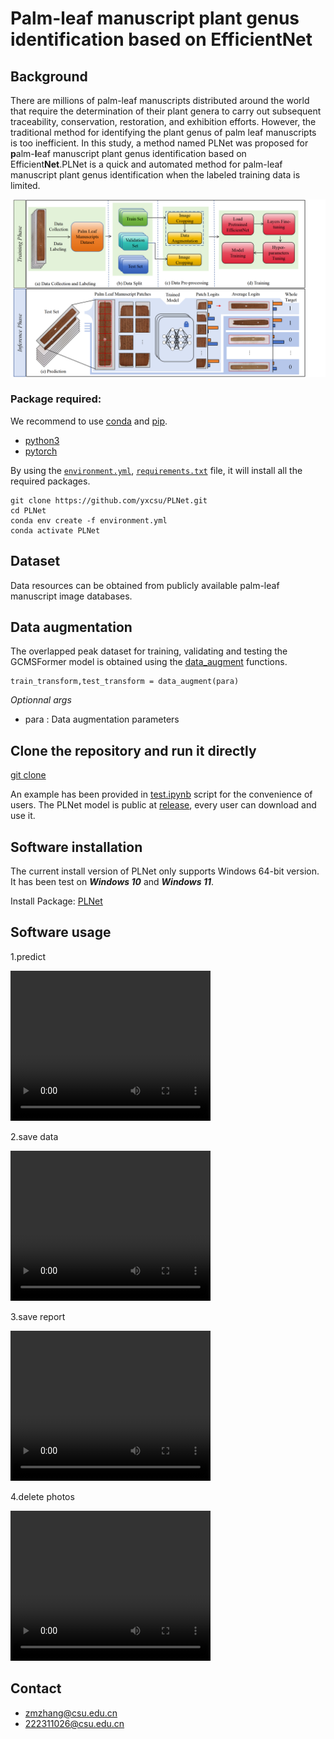# Palm-leaf manuscript plant genus identification based on EfficientNet
## Background
There are millions of palm-leaf manuscripts distributed around the world that require the determination of their plant genera to carry out subsequent traceability, conservation, restoration, and exhibition efforts. However, the traditional method for identifying the plant genus of palm leaf manuscripts is too inefficient. In this study, a method named PLNet was proposed for **p**alm-**l**eaf manuscript plant genus identification based on Efficient**Net**.PLNet is a quick and automated method for palm-leaf manuscript plant genus identification when the labeled training data is limited.

![overview](overflow.png)
### Package required:
We recommend to use [conda](https://conda.io/docs/user-guide/install/download.html) and [pip](https://pypi.org/project/pip/).
- [python3](https://www.python.org/)
- [pytorch](https://pytorch.org/) 

By using the [`environment.yml`](https://github.com/yxcsu/PLNet/blob/master/environment.yml), [`requirements.txt`](https://github.com/yxcsu/PLNet/blob/master/requirements.txt) file, it will install all the required packages.

    git clone https://github.com/yxcsu/PLNet.git
    cd PLNet
    conda env create -f environment.yml
    conda activate PLNet
    


## Dataset
Data resources can be obtained from publicly available palm-leaf manuscript image databases.

## Data augmentation

The overlapped peak dataset for training, validating and testing the GCMSFormer model is obtained using the [data_augment](https://github.com/yxcsu/PLNet/blob/master/Data_Augment/data_augment.py) functions.

    train_transform,test_transform = data_augment(para)

*Optionnal args*
- para : Data augmentation parameters 


## Clone the repository and run it directly
[git clone](https://github.com/yxcsu/PLNet)

An example has been provided in [test.ipynb](https://github.com/yxcsu/PLNet/blob/master/test.ipynb) 
script for the convenience of users. The PLNet model is public at [release](https://github.com/1393131688/PLNet/releases/download/v1.0.0/model.zip), every user can download and use it. 

## Software installation
The current install version of PLNet only supports Windows 64-bit version. It has been test on _**Windows 10**_ and _**Windows 11**_.

Install Package: [PLNet](https://github.com/1393131688/PLNet/releases/download/v1.0.0/model.zip)

## Software usage
1.predict

<video width="320" height="240" controls> 
  <source src="https://github.com/yxcsu/PLNet/blob/main/Videos/predict.mp4" type="video/mp4"> 
</video> 

2.save data

<video width="320" height="240" controls> 
  <source src="https://github.com/yxcsu/PLNet/blob/main/Videos/save_csv.mp4" type="video/mp4"> 
</video> 

3.save report

<video width="320" height="240" controls> 
  <source src="https://github.com/yxcsu/PLNet/blob/main/Videos/save_report.mp4" type="video/mp4"> 
</video> 

4.delete photos

<video width="320" height="240" controls> 
  <source src="https://github.com/yxcsu/PLNet/blob/main/Videos/delete.mp4" type="video/mp4"> 
</video> 

## Contact
- zmzhang@csu.edu.cn
- 222311026@csu.edu.cn
